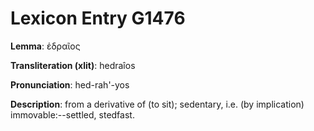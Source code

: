 # Lexicon Entry G1476

**Lemma**: ἑδραῖος

**Transliteration (xlit)**: hedraîos

**Pronunciation**: hed-rah'-yos

**Description**:
from a derivative of  (to sit); sedentary, i.e. (by implication) immovable:--settled, stedfast.
